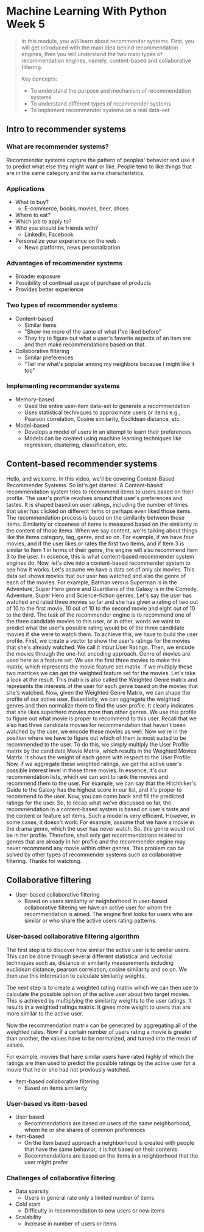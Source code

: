 
# Machine Learning With Python Week 5

> In this module, you will learn about recommender systems. First, you will get introduced with the main idea behind recommendation engines, then you will understand the two main types of recommendation engines, namely, content-based and collaborative filtering.
>
> Key concepts:
> * To understand the purpose and mechanism of recommendation systems
> * To understand different types of recommender systems
> * To implement recommender systems on a real data-set

## Intro to recommender systems
### What are recommender systems?
Recommender systems capture the pattern of peoples' behavior and use it to predict what else they might want or like. People tend to like things that are in the same category and the same characteristics.

### Applications
* What to buy?
    * E-commerce, books, movies, beer, shoes
* Where to eat?
* Which job to apply to?
* Who you should be friends with?
    * LinkedIn, Facebook
* Personalize your experience on the web
    * News platforms, news personalization

### Advantages of recommender systems
* Broader exposure
* Possibility of continual usage of purchase of products
* Provides better experience

### Two types of recommender systems
* Content-based
    * Similar items
    * "Show me more of the same of what I"ve liked before"
    * They try to figure out what a user's favorite aspects of an item are and then make recommendations based on that.
* Collaborative filtering
    * Similar preferences
    * "Tell me what's popular among my neighbors because I might like it too"

### Implementing recommender systems
* Memory-based
    * Used the entire user-item data-set to generate a recommendation
    * Uses statistical techniques to approximate users or items e.g., Pearson correlation, Cosine similarity, Euclidean distance, etc.
* Model-based
    * Develops a model of users in an attempt to learn their preferences
    * Models can be created using machine learning techniques like regression, clustering, classification, etc.

## Content-based recommender systems
Hello, and welcome. In this video, we'll be covering Content-Based Recommender Systems. So let's get started. A Content-based recommendation system tries to recommend items to users based on their profile. The user's profile revolves around that user's preferences and tastes. It is shaped based on user ratings, including the number of times that user has clicked on different items or perhaps even liked those items. The recommendation process is based on the similarity between those items. Similarity or closeness of items is measured based on the similarity in the content of those items. When we say content, we're talking about things like the items category, tag, genre, and so on. For example, if we have four movies, and if the user likes or rates the first two items, and if Item 3 is similar to Item 1 in terms of their genre, the engine will also recommend Item 3 to the user. In essence, this is what content-based recommender system engines do. Now, let's dive into a content-based recommender system to see how it works. Let's assume we have a data set of only six movies. This data set shows movies that our user has watched and also the genre of each of the movies. For example, Batman versus Superman is in the Adventure, Super Hero genre and Guardians of the Galaxy is in the Comedy, Adventure, Super Hero and Science-fiction genres. Let's say the user has watched and rated three movies so far and she has given a rating of two out of 10 to the first movie, 10 out of 10 to the second movie and eight out of 10 to the third. The task of the recommender engine is to recommend one of the three candidate movies to this user, or in other, words we want to predict what the user's possible rating would be of the three candidate movies if she were to watch them. To achieve this, we have to build the user profile. First, we create a vector to show the user's ratings for the movies that she's already watched. We call it Input User Ratings. Then, we encode the movies through the one-hot encoding approach. Genre of movies are used here as a feature set. We use the first three movies to make this matrix, which represents the movie feature set matrix. If we multiply these two matrices we can get the weighted feature set for the movies. Let's take a look at the result. This matrix is also called the Weighted Genre matrix and represents the interests of the user for each genre based on the movies that she's watched. Now, given the Weighted Genre Matrix, we can shape the profile of our active user. Essentially, we can aggregate the weighted genres and then normalize them to find the user profile. It clearly indicates that she likes superhero movies more than other genres. We use this profile to figure out what movie is proper to recommend to this user. Recall that we also had three candidate movies for recommendation that haven't been watched by the user, we encode these movies as well. Now we're in the position where we have to figure out which of them is most suited to be recommended to the user. To do this, we simply multiply the User Profile matrix by the candidate Movie Matrix, which results in the Weighted Movies Matrix. It shows the weight of each genre with respect to the User Profile. Now, if we aggregate these weighted ratings, we get the active user's possible interest level in these three movies. In essence, it's our recommendation lists, which we can sort to rank the movies and recommend them to the user. For example, we can say that the Hitchhiker's Guide to the Galaxy has the highest score in our list, and it's proper to recommend to the user. Now, you can come back and fill the predicted ratings for the user. So, to recap what we've discussed so far, the recommendation in a content-based system is based on user's taste and the content or feature set items. Such a model is very efficient. However, in some cases, it doesn't work. For example, assume that we have a movie in the drama genre, which the user has never watch. So, this genre would not be in her profile. Therefore, shall only get recommendations related to genres that are already in her profile and the recommender engine may never recommend any movie within other genres. This problem can be solved by other types of recommender systems such as collaborative filtering. Thanks for watching.

## Collaborative filtering
* User-based collaborative filtering
    * Based on users similarity or neighborhood
In user-based collaborative filtering we have an active user for whom the recommendation is aimed. The engine first looks for users who are similar or who share the active users rating patterns. 

### User-based collaborative filtering algorithm
The first step is to discover how similar the active user is to similar users. This can be done through several different statistical and vectorial techniques such as, distance or similarity measurements including euclidean distance, pearson correlation, cosine similarity and so on. We then use this information to calculate similarity weights.

The next step is to create a weighted rating matrix which we can then use to calculate the possible opinion of the active user about two target movies. This is achieved by multiplying the similarity weights to the user ratings. It results in a weighted ratings matrix. It gives more weight to users that are more similar to the active user. 

Now the recommendation matrix can be generated by aggregating all of the weighted rates. Now if a certain number of users rating a movie is greater than another, the values have to be normalized, and turned into the mean of values. 

For example, movies that have similar users have rated highly of which the ratings are then used to predict the possible ratings by the active user for a movie that he or she had not previously watched.
* Item-based collaborative filtering
    * Based on items similarity

### User-based vs item-based
* User based
    * Recommendations are based on users of the same neighborhood, whom he or she shares of common preferences
* Item-based
    * On the item based approach a neighborhood is created with people that have the same behavior, it is hot based on their contents
    * Recommendations are based on the items in a neighborhood that the user might prefer

### Challenges of collaborative filtering
* Data sparsity
    * Users in general rate only a limited number of items
* Cold start
    * Difficulty in recommendation to new users or new items
* Scalability
    * Increase in number of users or items